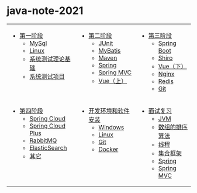 # java-note-2021



<table>
<tr>
<td valign="top">

* [第一阶段](/part-1/index.html)
    * [MySql](/part-1/MySql/index.html)
    * [Linux](/part-1/Java-thread/index.html)
    * [系统测试理论基础](/part-1/Java8/index.html)
	* [系统测试项目](/part-1/test-demo/index.html)

</td>
<td valign="top">

* [第二阶段](/part-2/index.html)
    * [JUnit](/part-2/JUnit/index.html)
    * [MyBatis](/part-2/mybatis/index.html)
    * [Maven](/part-2/maven/index.html)
    * [Spring](/part-2/Spring/index.html)
    * [Spring MVC](/part-2/SpringMVC/index.html)
    * [Vue（上）](/part-2/vue.js/index.html)

</td>
<td valign="top">

* [第三阶段](/part-3/index.html)
    * [Spring Boot](/part-3/spring-boot/index.html)
    * [Shiro](/part-3/Shiro/index.html)
    * [Vue（下）](/part-3/vue-cli/index.html)
    * [Nginx](/part-3/nginx/index.html)
    * [Redis](/part-3/redis/index.html)
    * [Git](/part-3/git/index.html)

</td>

</tr>

<tr>
<td valign="top">

* [第四阶段](/part-4/index.html)
    * [Spring Cloud](/part-4/spring-cloud/index.html)
    * [Spring Cloud Plus](/part-4/spring-cloud-plus/index.html)
    * [RabbitMQ](/part-4/rabbitmq/index.html)
    * [ElasticSearch](/part-4/es/index.html)
    * [其它](/part-4/other/index.html)

</td>
<td valign="top">


* [开发环境和软件安装](/windows/index.html)
    * [Windows](/windows/index.html)
    * [Linux](/linux/index.html)
    * [Git](/git/index.html)
    * [Docker](/docker/index.html)

</td>
<td valign="top">

* [面试复习](/review/index.html)
    * [JVM](/review/JVM/index.html)
    * [数组的排序算法](/review/01-ArraySort.md)
    * [线程](/review/02-线程.md)
    * [集合框架](/review/03-集合框架.md)
    * [Spring](/review/04-spring.md)
    * [Spring MVC](/review/05-spring-mvc.md)


</td>
</tr>

</table>

